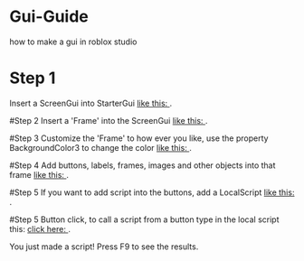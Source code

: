 # Gui-Guide
how to make a gui in roblox studio

# Step 1
Insert a ScreenGui into StarterGui [like this: ](https://gyazo.com/7bd6322caceec69758f4b05594ddfbce).

#Step 2
Insert a 'Frame' into the ScreenGui [like this: ](https://gyazo.com/af81fe06dadc4854d3430fdcd8be187d).

#Step 3
Customize the 'Frame' to how ever you like, use the property BackgroundColor3 to change the color [like this: ](https://gyazo.com/d26d2864b993c6daaac304ddb1b5e3be).

#Step 4
Add buttons, labels, frames, images and other objects into that frame [like this: ](https://gyazo.com/dd40f27fe0e5820ff1a9414254b98c91).

#Step 5
If you want to add script into the buttons, add a LocalScript [like this: ](https://gyazo.com/aea427630166a31a340382aef64978d1).

#Step 5
Button click, to call a script from a button type in the local script this: [click here: ](https://gyazo.com/1706ca6ae74e8d52efc2f6fba074cc28).

You just made a script!
Press F9 to see the results.
